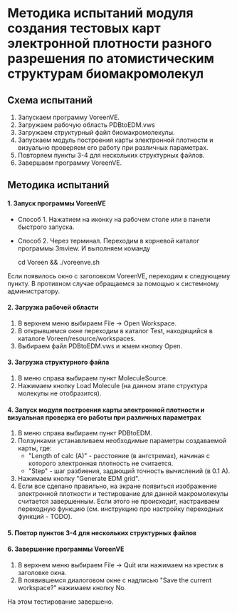 Методика испытаний модуля создания тестовых карт электронной плотности разного разрешения по атомистическим структурам биомакромолекул
================================================================

Схема испытаний
---------------
1. Запускаем программу VoreenVE.
2. Загружаем рабочую область PDBtoEDM.vws
3. Загружаем структурный файл биомакромолекулы.
4. Запускаем модуль построения карты электронной плотности и визуально проверяем его работу при различных параметрах.
5. Повторяем пункты 3-4 для нескольких структурных файлов.
6. Завершаем программу VoreenVE.

Методика испытаний
------------------

#### 1. Запуск программы VoreenVE

* Способ 1. Нажатием на иконку на рабочем столе или в панели быстрого запуска.
* Способ 2. Через терминал. Переходим в корневой каталог программы 3mview. И выполняем команду

    cd Voreen && ./voreenve.sh

Если появилось окно с заголовком VoreenVE, переходим к следующему пункту. В противном случае обращаемся за помощью к системному администратору.

#### 2. Загрузка рабочей области

1. В верхнем меню выбираем File -> Open Workspace.
2. В открывшемся окне переходим в каталог Test, находящийся в каталоге Voreen/resource/workspaces.
3. Выбираем файл PDBtoEDM.vws и жмем кнопку Open.

#### 3. Загрузка структурного файла

1. В меню справа выбираем пункт MoleculeSource.
2. Нажимаем кнопку Load Molecule (на данном этапе структура молекулы не отобразится). 

#### 4. Запуск модуля построения карты электронной плотности и визуальная проверка его работы при различных параметрах

1. В меню справа выбираем пункт PDBtoEDM.
2. Ползунками устанавливаем необходимые параметры создаваемой карты, где:
    * "Length of calc (A)" - расстояние (в ангстремах), начиная с которого электронная плотность не считается.
    * "Step" - шаг разбиения, задающий точность вычислений (в 0.1 А).
3. Нажимаем кнопку "Generate EDM grid".
4. Если все сделано правильно, на экране появиться изображение электронной плотности и тестирование для данной макромолекулы считается завершенным. Если этого не происходит, настраиваем переходную функцию (см. инструкцию про настройку переходных функций - TODO).

#### 5. Повтор пунктов 3-4 для нескольких структурных файлов

#### 6. Завершение программы VoreenVE
1. В верхнем меню выбираем File -> Quit или нажимаем на крестик в заголовке окна.
2. В появившемся диалоговом окне с надписью "Save the current workspace?" нажимаем кнопку No.
 
На этом тестирование завершено.
